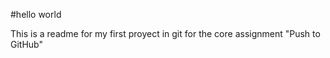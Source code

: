 #hello world 

This is a readme for my first proyect in git for the core assignment "Push to GitHub"